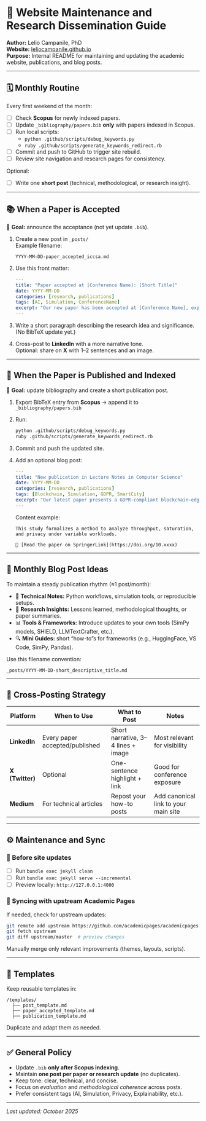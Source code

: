 # 🧭 Website Maintenance and Research Dissemination Guide

**Author:** Lelio Campanile, PhD  
**Website:** [leliocampanile.github.io](https://leliocampanile.github.io)  
**Purpose:** Internal README for maintaining and updating the academic website, publications, and blog posts.

---

## 🗓️ Monthly Routine

Every first weekend of the month:

- [ ] Check **Scopus** for newly indexed papers.
- [ ] Update `_bibliography/papers.bib` **only** with papers indexed in Scopus.
- [ ] Run local scripts:
  - `python .github/scripts/debug_keywords.py`
  - `ruby .github/scripts/generate_keywords_redirect.rb`
- [ ] Commit and push to GitHub to trigger site rebuild.
- [ ] Review site navigation and research pages for consistency.

Optional:
- [ ] Write one **short post** (technical, methodological, or research insight).

---

## 📚 When a Paper is Accepted

📌 **Goal:** announce the acceptance (not yet update `.bib`).

1. Create a new post in `_posts/`  
   Example filename:  
   ```
   YYYY-MM-DD-paper_accepted_iccsa.md
   ```

2. Use this front matter:

   ```yaml
   ---
   title: "Paper accepted at [Conference Name]: [Short Title]"
   date: YYYY-MM-DD
   categories: [research, publications]
   tags: [AI, Simulation, ConferenceName]
   excerpt: "Our new paper has been accepted at [Conference Name], exploring [short focus]."
   ---
   ```

3. Write a short paragraph describing the research idea and significance.  
   (No BibTeX update yet.)

4. Cross-post to **LinkedIn** with a more narrative tone.  
   Optional: share on **X** with 1–2 sentences and an image.

---

## 📘 When the Paper is Published and Indexed

📌 **Goal:** update bibliography and create a short publication post.

1. Export BibTeX entry from **Scopus** → append it to `_bibliography/papers.bib`
2. Run:
   ```bash
   python .github/scripts/debug_keywords.py
   ruby .github/scripts/generate_keywords_redirect.rb
   ```
3. Commit and push the updated site.
4. Add an optional blog post:

   ```yaml
   ---
   title: "New publication in Lecture Notes in Computer Science"
   date: YYYY-MM-DD
   categories: [research, publications]
   tags: [Blockchain, Simulation, GDPR, SmartCity]
   excerpt: "Our latest paper presents a GDPR-compliant blockchain–edge simulation framework for smart city infrastructures."
   ---
   ```

   Content example:

   ```
   This study formalizes a method to analyze throughput, saturation, and privacy under variable workloads.

   📄 [Read the paper on SpringerLink](https://doi.org/10.xxxx)
   ```

---

## 🧠 Monthly Blog Post Ideas

To maintain a steady publication rhythm (≈1 post/month):

- 🧩 **Technical Notes:** Python workflows, simulation tools, or reproducible setups.  
- 🧪 **Research Insights:** Lessons learned, methodological thoughts, or paper summaries.  
- 📊 **Tools & Frameworks:** Introduce updates to your own tools (SimPy models, SHIELD, LLMTextCrafter, etc.).  
- 🔍 **Mini Guides:** short “how-to”s for frameworks (e.g., HuggingFace, VS Code, SimPy, Pandas).

Use this filename convention:
```
_posts/YYYY-MM-DD-short_descriptive_title.md
```

---

## 🔁 Cross-Posting Strategy

| Platform     | When to Use | What to Post | Notes |
|---------------|-------------|---------------|--------|
| **LinkedIn**  | Every paper accepted/published | Short narrative, 3–4 lines + image | Most relevant for visibility |
| **X (Twitter)** | Optional | One-sentence highlight + link | Good for conference exposure |
| **Medium**    | For technical articles | Repost your how-to posts | Add canonical link to your main site |

---

## ⚙️ Maintenance and Sync

### 🔹 Before site updates
- [ ] Run `bundle exec jekyll clean`
- [ ] Run `bundle exec jekyll serve --incremental`
- [ ] Preview locally: `http://127.0.0.1:4000`

### 🔹 Syncing with upstream Academic Pages
If needed, check for upstream updates:
```bash
git remote add upstream https://github.com/academicpages/academicpages.github.io.git
git fetch upstream
git diff upstream/master  # preview changes
```
Manually merge only relevant improvements (themes, layouts, scripts).

---

## 🧩 Templates

Keep reusable templates in:
```
/templates/
  ├── post_template.md
  ├── paper_accepted_template.md
  ├── publication_template.md
```

Duplicate and adapt them as needed.

---

## ✅ General Policy

- Update `.bib` **only after Scopus indexing**.  
- Maintain **one post per paper or research update** (no duplicates).  
- Keep tone: clear, technical, and concise.  
- Focus on *evaluation* and *methodological coherence* across posts.  
- Prefer consistent tags (AI, Simulation, Privacy, Explainability, etc.).

---

_Last updated: October 2025_
